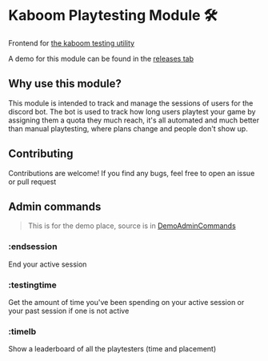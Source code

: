 # Kaboom Playtesting Module 🛠️
Frontend for [the kaboom testing utility](https://github.com/Funi-Dog-Games/KaboomPlaytestingUtility)

A demo for this module can be found in the [releases tab](https://github.com/Funi-Dog-Games/KaboomPlaytestingModule/releases)

## Why use this module?
This module is intended to track and manage the sessions of users for the discord bot. The bot is used to track how long users playtest your game by assigning them a quota they much reach, it's all automated and much better than manual playtesting, where plans change and people don't show up.

## Contributing
Contributions are welcome! If you find any bugs, feel free to open an issue or pull request

## Admin commands
> This is for the demo place, source is in [DemoAdminCommands](./DemoAdminCommands/)
### :endsession
End your active session
### :testingtime
Get the amount of time you've been spending on your active session or your past session if one is not active
### :timelb
Show a leaderboard of all the playtesters (time and placement)
